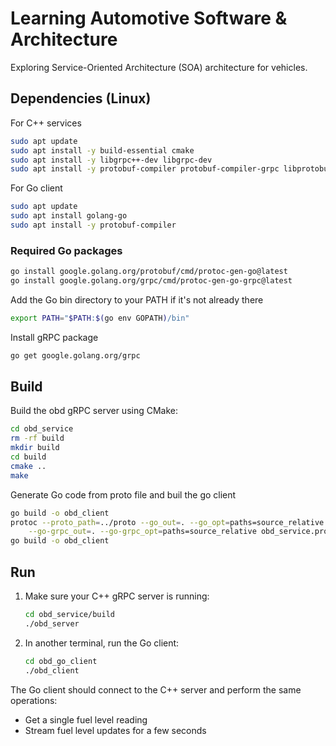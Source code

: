 # Learning Automotive Software & Architecture

Exploring Service-Oriented Architecture (SOA) architecture for vehicles.

## Dependencies (Linux)

For C++ services

```bash
sudo apt update
sudo apt install -y build-essential cmake
sudo apt install -y libgrpc++-dev libgrpc-dev
sudo apt install -y protobuf-compiler protobuf-compiler-grpc libprotobuf-dev
```

For Go client

```bash
sudo apt update
sudo apt install golang-go
sudo apt install -y protobuf-compiler
```

### Required Go packages

``` bash
go install google.golang.org/protobuf/cmd/protoc-gen-go@latest
go install google.golang.org/grpc/cmd/protoc-gen-go-grpc@latest
```

Add the Go bin directory to your PATH if it's not already there

```bash
export PATH="$PATH:$(go env GOPATH)/bin"
```

Install gRPC package

```bash
go get google.golang.org/grpc
```

## Build

Build the obd gRPC server using CMake:

```bash
cd obd_service
rm -rf build
mkdir build
cd build
cmake ..
make
```

Generate Go code from proto file and buil the go client

```bash
go build -o obd_client
protoc --proto_path=../proto --go_out=. --go_opt=paths=source_relative \
    --go-grpc_out=. --go-grpc_opt=paths=source_relative obd_service.proto
go build -o obd_client
```

## Run

1. Make sure your C++ gRPC server is running:
    
    ```bash
    cd obd_service/build
    ./obd_server
    ```
    
2. In another terminal, run the Go client:
    
    ```bash
    cd obd_go_client
    ./obd_client
    ```
    
The Go client should connect to the C++ server and perform the same operations:

- Get a single fuel level reading
- Stream fuel level updates for a few seconds
